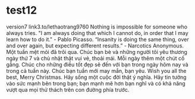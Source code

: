 # test12
version7
link3.to/lethaotrang9760
Nothing is impossible for someone who always tries.
"I am always doing that which I cannot do, in order that I may learn how to do it." - Pablo Picasso.
“Insanity is doing the same thing, over and over again, but expecting different results.” - Narcotics Anonymous.
 Một tuần mệt mỏi đã trôi qua. Chúc bạn bè và những người tôi yêu thương ngày thứ 7 và chủ nhật thật vui vẻ, thoải mái.
Mỗi ngày thêm một chút cố gắng.
Chúc cho những điều tốt đẹp sẽ đến với bạn trong ngày hôm nay và trong cả tuần này. Chúc bạn tuần mới may mắn, bạn yêu.
Wish you all the best, Merry Christmas.
Hãy sống một cuộc đời thật ý nghĩa.
Hãy tin tưởng vào sức mạnh bên trong bạn; bạn mạnh mẽ hơn bạn nghĩ và có khả năng vượt qua mọi thử thách trên con đường phía trước.
